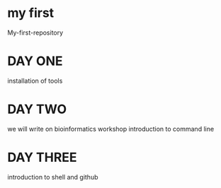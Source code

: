 # my first

My-first-repository
# DAY ONE

installation of tools

# DAY TWO

we will write on bioinformatics workshop
introduction to command line

# DAY THREE
introduction to shell and github

